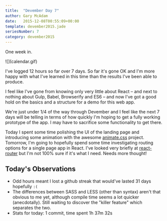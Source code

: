 ```yaml
---
title:  "Devember Day 7"
author: Gary McAdam
date:   2015-12-08T00:55:09+00:00
template: devember2015.jade
seriesNumber: 7
category: devember2015
---
```


One week in.<span class="more"></span>

<div class="img-responsive img-lg">
    ![](calendar.gif)
</div>

I've logged 12 hours so far over 7 days. So far it's gone OK and I'm more happy with what I've learned in this time than the results I've been able to produce.

I feel like I've gone from knowing only very little about React &ndash; and next to nothing about Gulp, Babel, Browserify and ES6 &ndash; and now I've got a good hold on the basics and a structure for a demo for this web app.

We're just under 1/4 of the way through Devember and I feel like the next 7 days will be telling in terms of how quickly I'm hoping to get a fully working prototype of the app. I may have to sacrifice some functionality to get there.

Today I spent some time polishing the UI of the landing page and introducing some animation with the awesome [animate.css](https://daneden.github.io/animate.css/) project. Tomorrow, I'm going to hopefully spend some time investigating routing options for a single page app in React. I've looked very briefly at [react-router](https://github.com/rackt/react-router) but I'm not 100% sure if it's what I need. Needs more thought!

## Today's Observations

 - Odd hours meant I lost a github streak that would've lasted 31 days hopefully `:(`
 - The differences between SASS and LESS (other than syntax) aren't that obvious to me yet, although compile time seems a lot quicker (anecdotally). Still waiting to discover the "killer feature" which separates the two.
 - Stats for today: 1 commit, time spent 1h 37m 32s